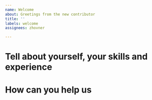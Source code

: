 ```yaml
---
name: Welcome
about: Greetings from the new contributor
title: ''
labels: welcome
assignees: zhovner

---
```


# Tell about yourself, your skills and experience

# How can you help us
